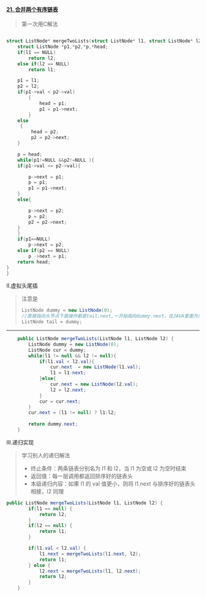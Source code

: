 #### [21. 合并两个有序链表](https://leetcode-cn.com/problems/merge-two-sorted-lists/)

> 第一次用C解法

```c

struct ListNode* mergeTwoLists(struct ListNode* l1, struct ListNode* l2){
    struct ListNode *p1,*p2,*p,*head;
    if(l1 == NULL)
        return l2;
    else if(l2 == NULL)
        return l1;

    p1 = l1;
    p2 = l2;
    if(p1->val < p2->val)
        {
            head = p1;
            p1 = p1->next;
        }
    else
     {
         head = p2;
         p2 = p2->next;
    }

    p = head;
    while(p1!=NULL &&p2!=NULL ){
    if(p1->val <= p2->val){

        p->next = p1;
        p = p1;
        p1 = p1->next;
    }
    else{

        p->next = p2;
        p = p2;
        p2 = p2->next;
    }
    }
    if(p1==NULL)
        p->next = p2;
    else if(p2 == NULL)
        p ->next = p1;
    return head;
}
}
```

Ⅱ.虚拟头尾插

> 注意是
>
> ```java
> ListNode dummy = new ListNode(0);
> //直接指向头节点下面操作都是tail.next,一开始指向dummy.next，在JAVA里面为空下面操做容易出错
> ListNode tail = dummy;
> ```

------

```java
    public ListNode mergeTwoLists(ListNode l1, ListNode l2) {
        ListNode dummy = new ListNode(0);
        ListNode cur = dummy;
        while(l1 != null && l2 != null){
            if(l1.val < l2.val){
                cur.next  = new ListNode(l1.val);
                l1 = l1.next;
            }else{
                cur.next = new ListNode(l2.val);
                l2 = l2.next;
            }
            cur = cur.next;
        }
        cur.next = (l1 != null) ? l1:l2;
       
        return dummy.next;
    }
```

Ⅲ.递归实现

> 学习别人的递归解法
>
> - 终止条件：两条链表分别名为 l1 和 l2，当 l1 为空或 l2 为空时结束
> - 返回值：每一层调用都返回排序好的链表头
> - 本级递归内容：如果 l1 的 val 值更小，则将 l1.next 与排序好的链表头相接，l2 同理

```java
public ListNode mergeTwoLists(ListNode l1, ListNode l2) {
        if(l1 == null) {
            return l2;
        }
        if(l2 == null) {
            return l1;
        }

        if(l1.val < l2.val) {
            l1.next = mergeTwoLists(l1.next, l2);
            return l1;
        } else {
            l2.next = mergeTwoLists(l1, l2.next);
            return l2;
        }
    }
```

 
